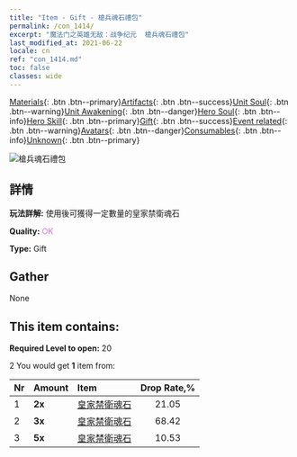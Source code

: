 ```yaml
---
title: "Item - Gift - 槍兵魂石禮包"
permalink: /con_1414/
excerpt: "魔法门之英雄无敌：战争纪元  槍兵魂石禮包"
last_modified_at: 2021-06-22
locale: cn
ref: "con_1414.md"
toc: false
classes: wide
---
```

 [Materials](/ItemsCN/){: .btn .btn--primary}[Artifacts](/ItemsCN/Artifacts/){: .btn .btn--success}[Unit Soul](/ItemsCN/UnitSoul/){: .btn .btn--warning}[Unit Awakening](/ItemsCN/UnitAwakening/){: .btn .btn--danger}[Hero Soul](/ItemsCN/HeroSoul/){: .btn .btn--info}[Hero Skill](/ItemsCN/HeroSkill/){: .btn .btn--primary}[Gift](/ItemsCN/Gift/){: .btn .btn--success}[Event related](/ItemsCN/Events/){: .btn .btn--warning}[Avatars](/ItemsCN/Avatars/){: .btn .btn--danger}[Consumables](/ItemsCN/Consumables/){: .btn .btn--info}[Unknown](/ItemsCN/Unknown/){: .btn .btn--primary}

 ![槍兵魂石禮包](/images/t/i_907028.png)

## 詳情
 **玩法詳解:** 使用後可獲得一定數量的皇家禁衛魂石

 **Quality:** <span style="color: #DA70D6">OK</span>

 **Type:** Gift

## Gather

  None

## This item contains:

 **Required Level to open:** 20

 2 You would get **1** item  from:

  | Nr | Amount |     Item    | Drop Rate,% |
  |:---|:-------|:------------|:---------:|
  | 1 |  **2x** | [皇家禁衛魂石](/cn/Items/unt_282/) | 21.05 | 
  | 2 |  **3x** | [皇家禁衛魂石](/cn/Items/unt_282/) | 68.42 | 
  | 3 |  **5x** | [皇家禁衛魂石](/cn/Items/unt_282/) | 10.53 | 
